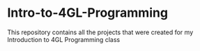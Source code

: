 # Intro-to-4GL-Programming
This repository contains all the projects that were created for my Introduction to 4GL Programming class
